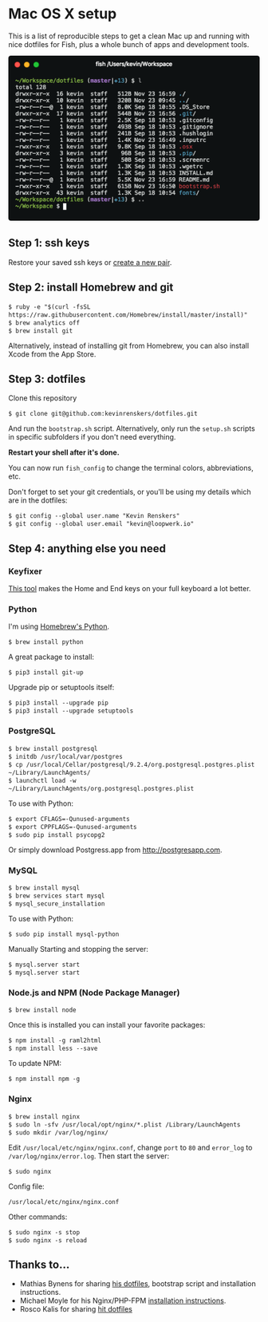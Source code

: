 # Mac OS X setup
This is a list of reproducible steps to get a clean Mac up and running with nice dotfiles for Fish, plus a whole bunch of apps and development tools.

![Fish theme](screenshot.png)


## Step 1: ssh keys
Restore your saved ssh keys or [create a new pair](https://help.github.com/articles/generating-a-new-ssh-key-and-adding-it-to-the-ssh-agent/).


## Step 2: install Homebrew and git

    $ ruby -e "$(curl -fsSL https://raw.githubusercontent.com/Homebrew/install/master/install)"
    $ brew analytics off
    $ brew install git

Alternatively, instead of installing git from Homebrew, you can also install Xcode from the App Store.

## Step 3: dotfiles
Clone this repository

    $ git clone git@github.com:kevinrenskers/dotfiles.git

And run the `bootstrap.sh` script. Alternatively, only run the `setup.sh` scripts in specific subfolders if you don't need everything.

**Restart your shell after it's done.** 

You can now run `fish_config` to change the terminal colors, abbreviations, etc.

Don't forget to set your git credentials, or you'll be using my details which are in the dotfiles:

    $ git config --global user.name "Kevin Renskers"
    $ git config --global user.email "kevin@loopwerk.io"


## Step 4: anything else you need

### Keyfixer
[This tool](http://www.starryhope.com/keyfixer/) makes the Home and End keys on your full keyboard a lot better.

### Python
I'm using [Homebrew's Python](https://docs.brew.sh/Homebrew-and-Python.html).

    $ brew install python

A great package to install:

    $ pip3 install git-up

Upgrade pip or setuptools itself:

    $ pip3 install --upgrade pip
    $ pip3 install --upgrade setuptools


### PostgreSQL

    $ brew install postgresql
    $ initdb /usr/local/var/postgres
    $ cp /usr/local/Cellar/postgresql/9.2.4/org.postgresql.postgres.plist ~/Library/LaunchAgents/
    $ launchctl load -w ~/Library/LaunchAgents/org.postgresql.postgres.plist

To use with Python:

    $ export CFLAGS=-Qunused-arguments
    $ export CPPFLAGS=-Qunused-arguments
    $ sudo pip install psycopg2

Or simply download Postgress.app from http://postgresapp.com.


### MySQL

    $ brew install mysql
    $ brew services start mysql
    $ mysql_secure_installation

To use with Python:

    $ sudo pip install mysql-python

Manually Starting and stopping the server:

    $ mysql.server start
    $ mysql.server start


### Node.js and NPM (Node Package Manager)

    $ brew install node

Once this is installed you can install your favorite packages:

    $ npm install -g raml2html
    $ npm install less --save

To update NPM:

    $ npm install npm -g


### Nginx

    $ brew install nginx
    $ sudo ln -sfv /usr/local/opt/nginx/*.plist /Library/LaunchAgents
    $ sudo mkdir /var/log/nginx/

Edit `/usr/local/etc/nginx/nginx.conf`, change `port` to `80` and `error_log` to `/var/log/nginx/error.log`. Then start the server:

    $ sudo nginx

Config file:

    /usr/local/etc/nginx/nginx.conf

Other commands:

    $ sudo nginx -s stop
    $ sudo nginx -s reload


## Thanks to...
* Mathias Bynens for sharing [his dotfiles](https://github.com/mathiasbynens/dotfiles), bootstrap script and installation instructions.
* Michael Moyle for his Nginx/PHP-FPM [installation instructions](http://michaelmoyle.blogspot.com/2013/01/install-php-with-nginx-and-php-fpm.html).
* Rosco Kalis for sharing [hit dotfiles](https://github.com/rkalis/dotfiles)
